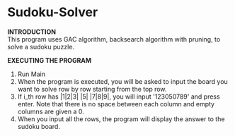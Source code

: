 # Sudoku-Solver
**INTRODUCTION**\
This program uses GAC algorithm, backsearch algorithm with pruning, to solve a sudoku puzzle.

**EXECUTING THE PROGRAM**
1. Run Main
2. When the program is executed, you will be asked to input the board you want to solve row by row starting from the top row.
3. If i_th row has |1|2|3| |5| |7|8|9|, you will input '123050789' and press enter. Note that there is no space between each column and empty columns are given a 0.
4. When you input all the rows, the program will display the answer to the sudoku board.



